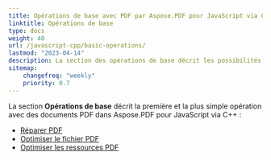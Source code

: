 ```yaml
---
title: Opérations de base avec PDF par Aspose.PDF pour JavaScript via C++ 
linktitle: Opérations de base
type: docs
weight: 40
url: /javascript-cpp/basic-operations/
lastmod: "2023-04-14"
description: La section des opérations de base décrit les possibilités des opérations les plus simples avec des documents PDF utilisant Aspose.PDF pour JavaScript.
sitemap:
    changefreq: "weekly"
    priority: 0.7
---
```


La section **Opérations de base** décrit la première et la plus simple opération avec des documents PDF dans Aspose.PDF pour JavaScript via C++ :

- [Réparer PDF](/pdf/javascript-cpp/repair-pdf/)
- [Optimiser le fichier PDF](/pdf/javascript-cpp/optimize-pdf/)
- [Optimiser les ressources PDF](/pdf/javascript-cpp/optimize-pdf-resources/)